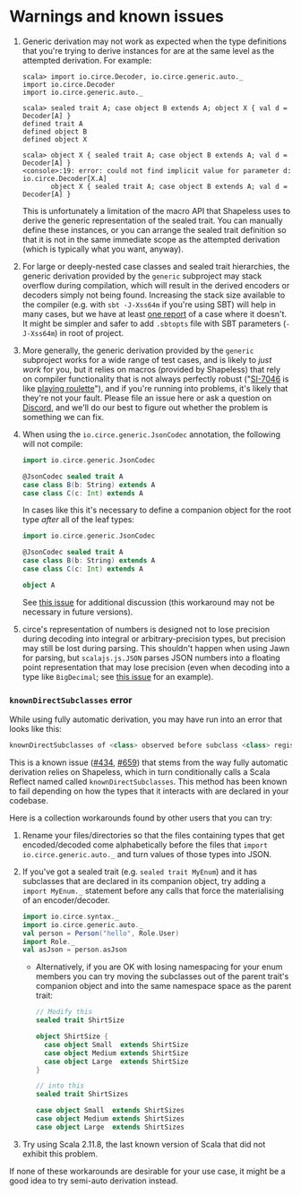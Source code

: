 Warnings and known issues
=========================

1. Generic derivation may not work as expected when the type definitions that you're trying to
   derive instances for are at the same level as the attempted derivation. For example:

   ```
   scala> import io.circe.Decoder, io.circe.generic.auto._
   import io.circe.Decoder
   import io.circe.generic.auto._

   scala> sealed trait A; case object B extends A; object X { val d = Decoder[A] }
   defined trait A
   defined object B
   defined object X

   scala> object X { sealed trait A; case object B extends A; val d = Decoder[A] }
   <console>:19: error: could not find implicit value for parameter d: io.circe.Decoder[X.A]
          object X { sealed trait A; case object B extends A; val d = Decoder[A] }
   ```

   This is unfortunately a limitation of the macro API that Shapeless uses to derive the generic
   representation of the sealed trait. You can manually define these instances, or you can arrange
   the sealed trait definition so that it is not in the same immediate scope as the attempted
   derivation (which is typically what you want, anyway).

2. For large or deeply-nested case classes and sealed trait hierarchies, the generic derivation
   provided by the `generic` subproject may stack overflow during compilation, which will result in
   the derived encoders or decoders simply not being found. Increasing the stack size available to
   the compiler (e.g. with `sbt -J-Xss64m` if you're using SBT) will help in many cases, but we have
   at least [one report](http://stackoverflow.com/questions/33318802/scala-parse-json-of-more-than-22-elements-into-case-class/33319168?noredirect=1#comment55069438_33319168) of a case where it doesn't.
   It might be simpler and safer to add `.sbtopts` file with SBT parameters (`-J-Xss64m`) in root of project.

3. More generally, the generic derivation provided by the `generic` subproject works for a wide
   range of test cases, and is likely to _just work_ for you, but it relies on macros (provided by
   Shapeless) that rely on compiler functionality that is not always perfectly robust
   ("[SI-7046](https://issues.scala-lang.org/browse/SI-7046) is like [playing roulette](https://twitter.com/li_haoyi/status/637281580847878145)"), and if you're running into
   problems, it's likely that they're not your fault. Please file an issue here or ask a question on [Discord](https://discord.gg/XF3CXcMzqD), 
   and we'll do our best to figure out whether the problem is something we can fix.

4. When using the `io.circe.generic.JsonCodec` annotation, the following will not compile:

   ```scala
   import io.circe.generic.JsonCodec

   @JsonCodec sealed trait A
   case class B(b: String) extends A
   case class C(c: Int) extends A
   ```

   In cases like this it's necessary to define a companion object for the root type _after_ all of
   the leaf types:

   ```scala
   import io.circe.generic.JsonCodec

   @JsonCodec sealed trait A
   case class B(b: String) extends A
   case class C(c: Int) extends A

   object A
   ```

   See [this issue](https://github.com/circe/circe/issues/251) for additional discussion (this workaround may not be necessary in
   future versions).

5. circe's representation of numbers is designed not to lose precision during decoding into integral
   or arbitrary-precision types, but precision may still be lost during parsing. This shouldn't
   happen when using Jawn for parsing, but `scalajs.js.JSON` parses JSON numbers into a floating
   point representation that may lose precision (even when decoding into a type like `BigDecimal`;
   see [this issue](https://github.com/circe/circe/issues/262) for an example).

### `knownDirectSubclasses` error

While using fully automatic derivation, you may have run into an error that looks like this:

```scala
knownDirectSubclasses of <class> observed before subclass <class> registered
```

This is a known issue ([#434](https://github.com/circe/circe/issues/434), [#659](https://github.com/circe/circe/issues/639))
that stems from the way fully automatic derivation relies on Shapeless, which in turn conditionally
calls a Scala Reflect named called `knownDirectSubclasses`. This method has been known to fail depending
on how the types that it interacts with are declared in your codebase.

Here is a collection workarounds found by other users that you can try:

  1. Rename your files/directories so that the files containing types that get encoded/decoded come
     alphabetically before the files that `import io.circe.generic.auto._` and turn values of those
     types into JSON.
  2. If you've got a sealed trait (e.g. `sealed trait MyEnum`) and it has subclasses that are declared
     in its companion object, try adding a `import MyEnum._` statement before any calls that force the
     materialising of an encoder/decoder.

     ```scala
     import io.circe.syntax._
     import io.circe.generic.auto._
     val person = Person("hello", Role.User)
     import Role._
     val asJson = person.asJson
     ```

     * Alternatively, if you are OK with losing namespacing for your enum members you can try moving
       the subclasses out of the parent trait's companion object and into the same namespace space
       as the parent trait:

       ```scala
       // Modify this
       sealed trait ShirtSize

       object ShirtSize {
         case object Small  extends ShirtSize
         case object Medium extends ShirtSize
         case object Large  extends ShirtSize
       }

       // into this
       sealed trait ShirtSizes

       case object Small  extends ShirtSizes
       case object Medium extends ShirtSizes
       case object Large  extends ShirtSizes
       ```
   3. Try using Scala 2.11.8, the last known version of Scala that did not exhibit this problem.

If none of these workarounds are desirable for your use case, it might be a good idea to try semi-auto derivation instead.
